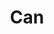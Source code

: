 ---
title: "Can"
summary: "German experimental rock band formed in Cologne circa 1968, initially as Inner Space and becoming \"The Can\" when fronted by American vocalist Malcolm Mooney. Can are well-known as one of the key pioneers of Krautrock, particularly during the era when fronted by Japanese singer Kenji \"Damo\" Suzuki who \"turned their sound towards a crazy mixture of improvisation, noise, mantra and funk rhythms\". They were constantly at the forefront of the Krautrock scene during their 10+ year history, composed music for films by directors including Roland Klick and Wim Wenders, and had an international hit with their pop satire single \"I Want More\" . The first Can member to go solo was Holger Czukay, and after Can split keyboard player Irmin Schmidt established a successful solo career. Other Can members also went solo and/or participated in other projects. In 1986 Czukay, Karoli, Mooney, Schmidt, and Liebezeit reformed, resulting in the album \"\" . In March 2003 Can received the German music industry's Echo Award for lifetime achievement. Posthumously for some members, Can continue to inspire today and are blessed with a huge collection of tape recordings that have not seen the light of day. The Lost Tapes is part of this legacy, released in 2012, also known as Holger Czukay's pension fund. A new series is taking shape in the form of live recordings by long standing Can fans that shows the depth and wealth of the bands musical resolve. Principal members: Irmin Schmidt Holger Czukay Jaki Liebezeit Michael Karoli"
image: "can.jpg"
apple_music_artist_url: "https://music.apple.com/gb/artist/can/647564"
wikipedia_url: "none"
---